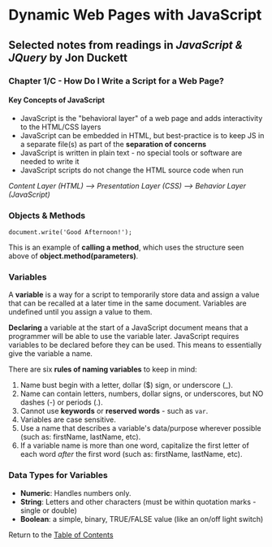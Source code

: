 # Dynamic Web Pages with JavaScript

## Selected notes from readings in *JavaScript & JQuery* by Jon Duckett

### Chapter 1/C - How Do I Write a Script for a Web Page?

#### Key Concepts of JavaScript
* JavaScript is the "behavioral layer" of a web page and adds interactivity to the HTML/CSS layers
* JavaScript can be embedded in HTML, but best-practice is to keep JS in a separate file(s) as part of the **separation of concerns**
* JavaScript is written in plain text - no special tools or software are needed to write it
* JavaScript scripts do not change the HTML source code when run

*Content Layer (HTML) --> Presentation Layer (CSS) --> Behavior Layer (JavaScript)*

### Objects & Methods

```document.write('Good Afternoon!');```

This is an example of **calling a method**, which uses the structure seen above of **object.method(parameters)**.

### Variables

A **variable** is a way for a script to temporarily store data and assign a value that can be recalled at a later time in the same document. Variables are undefined until you assign a value to them.

**Declaring** a variable at the start of a JavaScript document means that a programmer will be able to use the variable later. JavaScript requires variables to be declared before they can be used. This means to essentially give the variable a name.

There are six **rules of naming variables** to keep in mind:

1. Name bust begin with a letter, dollar ($) sign, or underscore (_).
1. Name can contain letters, numbers, dollar signs, or underscores, but NO dashes (-) or periods (.).
1. Cannot use **keywords** or **reserved words** - such as ```var```.
1. Variables are case sensitive.
1. Use a name that describes a variable's data/purpose wherever possible (such as: firstName, lastName, etc).
1. If a variable name is more than one word, capitalize the first letter of each word *after* the first word (such as: firstName, lastName, etc).

### Data Types for Variables

* **Numeric**: Handles numbers only.
* **String**: Letters and other characters (must be within quotation marks - single or double)
* **Boolean**: a simple, binary, TRUE/FALSE value (like an on/off light switch)

Return to the [Table of Contents](https://alex-whan.github.io/learning-journal/)